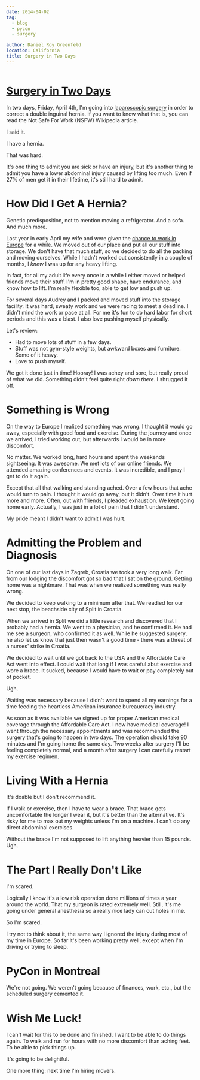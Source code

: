 ```yaml
---
date: 2014-04-02
tag:
  - blog
  - pycon
  - surgery

author: Daniel Roy Greenfeld
location: California
title: Surgery in Two Days
---
```


<div class="twelve wide column">
  <h1 class="ui block header">
    <div class="content">
      <a href="/surgery-in-two-days ">Surgery in Two Days</a>
    </div>
  </h1>
  <p>
    In two days, Friday, April 4th, I'm going into
    <a href="https://en.wikipedia.org/wiki/Laparoscopic_surgery" target="_blank"
      >laparoscopic surgery</a
    >
    in order to correct a double inguinal hernia. If you want to know what that
    is, you can read the Not Safe For Work (NSFW) Wikipedia article.
  </p>
  <p>I said it.</p>
  <p>I have a hernia.</p>
  <p>That was hard.</p>
  <p>
    It's one thing to admit you are sick or have an injury, but it's another
    thing to admit you have a lower abdominal injury caused by lifting too much.
    Even if 27% of men get it in their lifetime, it's still hard to admit.
  </p>
  <h1 id="how-did-i-get-a-hernia">How Did I Get A Hernia?</h1>
  <p>
    Genetic predisposition, not to mention moving a refrigerator. And a sofa.
    And much more.
  </p>
  <p>
    Last year in early April my wife and were given the
    <a href="https://pydanny.com/off-to-europe " target="_blank"
      >chance to work in Europe</a
    >
    for a while. We moved out of our place and put all our stuff into storage.
    We don't have that much stuff, so we decided to do all the packing and
    moving ourselves. While I hadn't worked out consistently in a couple of
    months, I <em>knew</em> I was up for any heavy lifting.
  </p>
  <p>
    In fact, for all my adult life every once in a while I either moved or
    helped friends move their stuff. I'm in pretty good shape, have endurance,
    and know how to lift. I'm really flexible too, able to get low and push up.
  </p>
  <p>
    For several days Audrey and I packed and moved stuff into the storage
    facility. It was hard, sweaty work and we were racing to meet a deadline. I
    didn't mind the work or pace at all. For me it's fun to do hard labor for
    short periods and this was a blast. I also love pushing myself physically.
  </p>
  <p>Let's review:</p>
  <ul>
    <li>Had to move lots of stuff in a few days.</li>
    <li>
      Stuff was not gym-style weights, but awkward boxes and furniture. Some of
      it heavy.
    </li>
    <li>Love to push myself.</li>
  </ul>
  <p>
    We got it done just in time! Hooray! I was achey and sore, but really proud
    of what we did. Something didn't feel quite right <em>down there</em>. I
    shrugged it off.
  </p>
  <h1 id="something-is-wrong">Something is Wrong</h1>
  <p>
    On the way to Europe I realized something was wrong. I thought it would go
    away, especially with good food and exercise. During the journey and once we
    arrived, I tried working out, but afterwards I would be in more discomfort.
  </p>
  <p>
    No matter. We worked long, hard hours and spent the weekends sightseeing. It
    was awesome. We met lots of our online friends. We attended amazing
    conferences and events. It was incredible, and I pray I get to do it again.
  </p>
  <p>
    Except that all that walking and standing ached. Over a few hours that ache
    would turn to pain. I thought it would go away, but it didn't. Over time it
    hurt more and more. Often, out with friends, I pleaded exhaustion. We kept
    going home early. Actually, I was just in a lot of pain that I didn't
    understand.
  </p>
  <p>My pride meant I didn't want to admit I was hurt.</p>
  <h1 id="admitting-the-problem-and-diagnosis">
    Admitting the Problem and Diagnosis
  </h1>
  <p>
    On one of our last days in Zagreb, Croatia we took a very long walk. Far
    from our lodging the discomfort got so bad that I sat on the ground. Getting
    home was a nightmare. That was when we realized something was really wrong.
  </p>
  <p>
    We decided to keep walking to a minimum after that. We readied for our next
    stop, the beachside city of Split in Croatia.
  </p>
  <p>
    When we arrived in Split we did a little research and discovered that I
    probably had a hernia. We went to a physician, and he confirmed it. He had
    me see a surgeon, who confirmed it as well. While he suggested surgery, he
    also let us know that just then wasn't a good time - there was a threat of a
    nurses' strike in Croatia.
  </p>
  <p>
    We decided to wait until we got back to the USA and the Affordable Care Act
    went into effect. I could wait that long if I was careful abut exercise and
    wore a brace. It sucked, because I would have to wait or pay completely out
    of pocket.
  </p>
  <p>Ugh.</p>
  <p>
    Waiting was necessary because I didn't want to spend all my earnings for a
    time feeding the heartless American insurance bureaucracy industry.
  </p>
  <p>
    As soon as it was available we signed up for proper American medical
    coverage through the Affordable Care Act. I now have medical coverage! I
    went through the necessary appointments and was recommended the surgery
    that's going to happen in two days. The operation should take 90 minutes and
    I'm going home the same day. Two weeks after surgery I'll be feeling
    completely normal, and a month after surgery I can carefully restart my
    exercise regimen.
  </p>
  <h1 id="living-with-a-hernia">Living With a Hernia</h1>
  <p>It's doable but I don't recommend it.</p>
  <p>
    If I walk or exercise, then I have to wear a brace. That brace gets
    uncomfortable the longer I wear it, but it's better than the alternative.
    It's risky for me to max out my weights unless I'm on a machine. I can't do
    any direct abdominal exercises.
  </p>
  <p>
    Without the brace I'm not supposed to lift anything heavier than 15 pounds.
    Ugh.
  </p>
  <h1 id="the-part-i-really-dont-like">The Part I Really Don't Like</h1>
  <p>I'm scared.</p>
  <p>
    Logically I know it's a low risk operation done millions of times a year
    around the world. That my surgeon is rated extremely well. Still, it's me
    going under general anesthesia so a really nice lady can cut holes in me.
  </p>
  <p>So I'm scared.</p>
  <p>
    I try not to think about it, the same way I ignored the injury during most
    of my time in Europe. So far it's been working pretty well, except when I'm
    driving or trying to sleep.
  </p>
  <h1 id="pycon-in-montreal">PyCon in Montreal</h1>
  <p>
    We're not going. We weren't going because of finances, work, etc., but the
    scheduled surgery cemented it.
  </p>
  <h1 id="wish-me-luck">Wish Me Luck!</h1>
  <p>
    I can't wait for this to be done and finished. I want to be able to do
    things again. To walk and run for hours with no more discomfort than aching
    feet. To be able to pick things up.
  </p>
  <p>It's going to be delightful.</p>
  <p>One more thing: next time I'm hiring movers.</p>
  </div>
